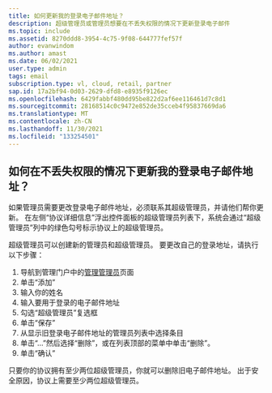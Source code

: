 ```yaml
---
title: 如何更新我的登录电子邮件地址？
description: 超级管理员或管理员想要在不丢失权限的情况下更新登录电子邮件
ms.topic: include
ms.assetid: 8270ddd8-3954-4c75-9f08-644777fef57f
author: evanwindom
ms.author: amast
ms.date: 06/02/2021
user.type: admin
tags: email
subscription.type: vl, cloud, retail, partner
sap.id: 17a2bf94-0d03-2629-dfd8-e8935f9126ec
ms.openlocfilehash: 6429fabbf480dd95be822d2af6ee116461d7c8d1
ms.sourcegitcommit: 28168514c0c9472e852de35cceb4f95837669da6
ms.translationtype: MT
ms.contentlocale: zh-CN
ms.lasthandoff: 11/30/2021
ms.locfileid: "133254501"
---
```

## <a name="how-do-i-update-my-sign-in-email-address-without-losing-permissions"></a>如何在不丢失权限的情况下更新我的登录电子邮件地址？ 
如果管理员需要更改登录电子邮件地址，必须联系其超级管理员，并请他们帮你更新。 在左侧“协议详细信息”浮出控件面板的超级管理员列表下，系统会通过“超级管理员”列中的绿色勾号标示协议上的超级管理员。   

超级管理员可以创建新的管理员和超级管理员。 要更改自己的登录地址，请执行以下步骤：

1. 导航到管理门户中的[管理管理员](https://manage.visualstudio.com/administrators)页面 
2. 单击“添加”
3. 输入你的姓名 
4. 输入要用于登录的电子邮件地址
5. 勾选“超级管理员”复选框
0. 单击“保存” 
0. 从显示旧登录电子邮件地址的管理员列表中选择条目
0. 单击“…”然后选择“删除”，或在列表顶部的菜单中单击“删除”。  
0. 单击“确认”

只要你的协议拥有至少两位超级管理员，你就可以删除旧电子邮件地址。 出于安全原因，协议上需要至少两位超级管理员。 